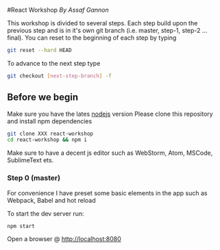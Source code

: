#React Workshop
_By Assaf Gannon_

This workshop is divided to several steps. Each step build upon the previous step and is in it's own git branch
(i.e. master, step-1, step-2 ... final). You can reset to the beginning of each step by typing
```sh
git reset --hard HEAD
```

To advance to the next step type
```sh
git checkout [next-step-branch] -f
```

## Before we begin
Make sure you have the lates [nodejs](https://nodejs.org/) version
Please clone this repository and install npm dependencies

```sh
git clone XXX react-workshop 
cd react-workshop && npm i
```

Make sure to have a decent js editor such as WebStorm, Atom, MSCode, SublimeText ets.

### Step 0 (master)
For convenience I have preset some basic elements in the app such as Webpack, Babel and hot reload

To start the dev server run:
```sh
npm start
```
Open a browser @ [http://localhost:8080](http://localhost:8080)
